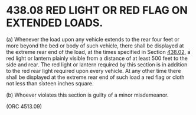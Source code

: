 438.08 RED LIGHT OR RED FLAG ON EXTENDED LOADS.
===============================================

​(a) Whenever the load upon any vehicle extends to the rear four feet or
more beyond the bed or body of such vehicle, there shall be displayed at
the extreme rear end of the load, at the times specified in Section
[438.02](23b24956.html), a red light or lantern plainly visible from a
distance of at least 500 feet to the side and rear. The red light or
lantern required by this section is in addition to the red rear light
required upon every vehicle. At any other time there shall be displayed
at the extreme rear end of such load a red flag or cloth not less than
sixteen inches square.

​(b) Whoever violates this section is guilty of a minor misdemeanor.

(ORC 4513.09)
